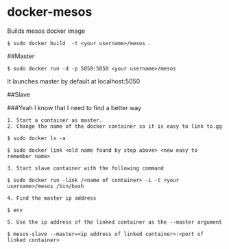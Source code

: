 docker-mesos
=============

Builds mesos docker image

```
$ sudo docker build  -t <your username>/mesos .
```

##Master

```
$ sudo docker run -d -p 5050:5050 <your username>/mesos
```

It launches master by default at localhost:5050

##Slave

###Yeah I know that I need to find a better way

    1. Start a container as master.
    2. Change the name of the docker container so it is easy to link to.gg

```
$ sudo docker ls -a
```

```
$ sudo docker link <old name found by step above> <new easy to remember name>

```

    3. Start slave container with the following command

```
$ sudo docker run -link /<name of container> -i -t <your username>/mesos /bin/bash
```

    4. Find the master ip address

```
$ env
```

    5. Use the ip address of the linked container as the --master argument

```
$ mesos-slave --master=<ip address of linked container>:<port of linked container>
```






